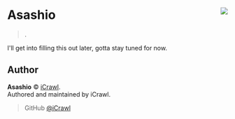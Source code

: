 # Asashio <img src="https://i.imgur.com/gIdxOwj.png" align="right">
> .

I'll get into filling this out later, gotta stay tuned for now.

## Author

**Asashio** © [iCrawl](https://github.com/iCrawl).  
Authored and maintained by iCrawl.

> GitHub [@iCrawl](https://github.com/iCrawl)
